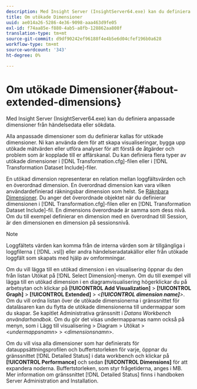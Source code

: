 ```yaml
---
description: Med Insight Server (InsightServer64.exe) kan du definiera anpassade dimensioner från händelsedata eller sökdata.
title: Om utökade Dimensioner
uuid: ae014a26-5286-4e36-9098-aaa463d9fe05
exl-id: f74aa85e-f880-4ab5-a8fb-128862aa808f
translation-type: tm+mt
source-git-commit: d9df90242ef96188f4e4b5e6d04cfef196b0a628
workflow-type: tm+mt
source-wordcount: '343'
ht-degree: 0%

---
```


# Om utökade Dimensioner{#about-extended-dimensions}

Med Insight Server (InsightServer64.exe) kan du definiera anpassade dimensioner från händelsedata eller sökdata.

Alla anpassade dimensioner som du definierar kallas för utökade dimensioner. Ni kan använda dem för att skapa visualiseringar, bygga upp utökade mätvärden eller utföra analyser för att förstå de åtgärder och problem som är kopplade till er affärskanal. Du kan definiera flera typer av utökade dimensioner i [!DNL Transformation.cfg]-filen eller i [!DNL Transformation Dataset Include]-filer.

En utökad dimension representerar en relation mellan loggfältsvärden och en överordnad dimension. En överordnad dimension kan vara vilken användardefinierad räkningsbar dimension som helst. Se [Räknbara Dimensioner](../../../home/c-dataset-const-proc/c-ex-dim/c-types-ex-dim/c-count-dim.md#concept-f28b633419494e7bbc510012dbfcc6f8). Du anger det överordnade objektet när du definierar dimensionen i [!DNL Transformation.cfg]-filen eller en [!DNL Transformation Dataset Include]-fil. En dimensions överordnade är samma som dess nivå. Om du till exempel definierar en dimension med en överordnad till Session, är den dimensionen en dimension på sessionsnivå.

>[!NOTE]
>
>Loggfältets värden kan komma från de interna värden som är tillgängliga i loggfilerna ( [!DNL .vsl]) eller andra händelseradatakällor eller från utökade loggfält som skapats med hjälp av omformningar.

Om du vill lägga till en utökad dimension i en visualisering öppnar du den från listan Utökat på [!DNL Select Dimension]-menyn. Om du till exempel vill lägga till en utökad dimension i en diagramvisualisering högerklickar du på arbetsytan och klickar på **[!UICONTROL Add Visualization]** > **[!UICONTROL Graph]** > **[!UICONTROL Extended]** > *&lt;**[!UICONTROL dimension name]**>*. Om du vill ordna listan över de utökade dimensionerna i gränssnittet för dataläsaren kan du flytta de utökade dimensionerna till undermappar som du skapar. Se kapitlet Administrativa gränssnitt i *Datans Workbench användarhandbok*. Om du gör det visas undermapparnas namn också på menyn, som i Lägg till visualisering > Diagram > Utökat > &lt;*undermappsnamn*> > &lt;*dimensionsnamn*>.

Om du vill visa alla dimensioner som har definierats för datauppsättningsprofilen och buffertstorleken för varje, öppnar du gränssnittet [!DNL Detailed Status] i data workbench och klickar på **[!UICONTROL Performance]** och sedan **[!UICONTROL Dimensions]** för att expandera noderna. Buffertstorleken, som styr frågetiderna, anges i MB. Mer information om gränssnittet [!DNL Detailed Status] finns i handboken Server Administration and Installation.
